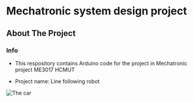 
# Mechatronic system design project
<!-- ABOUT THE PROJECT -->
## About The Project
### Info

* []()This respository contains Arduino code for the project in Mechatronic project ME3017 HCMUT

* []()Project name: Line following robot

![The car](https://github.com/A2Technology/Project-Mechatronic_System_Design/blob/main/TheCar.jpg?raw=true)




